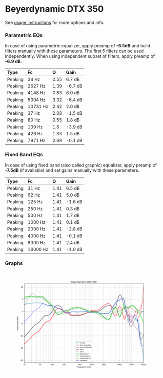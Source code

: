 # Beyerdynamic DTX 350
See [usage instructions](https://github.com/jaakkopasanen/AutoEq#usage) for more options and info.

### Parametric EQs
In case of using parametric equalizer, apply preamp of **-6.5dB** and build filters manually
with these parameters. The first 5 filters can be used independently.
When using independent subset of filters, apply preamp of **-6.9 dB**.

| Type    | Fc       |    Q | Gain    |
|:--------|:---------|:-----|:--------|
| Peaking | 34 Hz    | 0.55 | 6.7 dB  |
| Peaking | 2627 Hz  | 1.39 | -6.7 dB |
| Peaking | 4148 Hz  | 0.83 | 6.0 dB  |
| Peaking | 5004 Hz  | 3.32 | -6.4 dB |
| Peaking | 10731 Hz | 2.42 | 2.0 dB  |
| Peaking | 37 Hz    | 2.08 | -1.5 dB |
| Peaking | 80 Hz    | 0.55 | 1.8 dB  |
| Peaking | 139 Hz   | 1.6  | -3.9 dB |
| Peaking | 426 Hz   | 1.33 | 1.5 dB  |
| Peaking | 7971 Hz  | 2.69 | -0.1 dB |

### Fixed Band EQs
In case of using fixed band (also called graphic) equalizer, apply preamp of **-7.5dB**
(if available) and set gains manually with these parameters.

| Type    | Fc       |    Q | Gain    |
|:--------|:---------|:-----|:--------|
| Peaking | 31 Hz    | 1.41 | 6.5 dB  |
| Peaking | 62 Hz    | 1.41 | 5.0 dB  |
| Peaking | 125 Hz   | 1.41 | -1.6 dB |
| Peaking | 250 Hz   | 1.41 | 0.3 dB  |
| Peaking | 500 Hz   | 1.41 | 1.7 dB  |
| Peaking | 1000 Hz  | 1.41 | 0.1 dB  |
| Peaking | 2000 Hz  | 1.41 | -2.8 dB |
| Peaking | 4000 Hz  | 1.41 | -0.1 dB |
| Peaking | 8000 Hz  | 1.41 | 2.4 dB  |
| Peaking | 16000 Hz | 1.41 | -1.0 dB |

### Graphs
![](./Beyerdynamic%20DTX%20350.png)